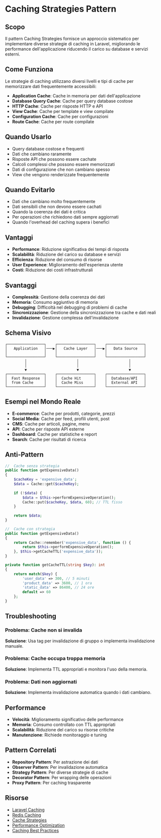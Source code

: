 # Caching Strategies Pattern

## Scopo

Il pattern Caching Strategies fornisce un approccio sistematico per implementare diverse strategie di caching in Laravel, migliorando le performance dell'applicazione riducendo il carico su database e servizi esterni.

## Come Funziona

Le strategie di caching utilizzano diversi livelli e tipi di cache per memorizzare dati frequentemente accessibili:

- **Application Cache**: Cache in memoria per dati dell'applicazione
- **Database Query Cache**: Cache per query database costose
- **HTTP Cache**: Cache per risposte HTTP e API
- **View Cache**: Cache per template e view compilate
- **Configuration Cache**: Cache per configurazioni
- **Route Cache**: Cache per route compilate

## Quando Usarlo

- Query database costose e frequenti
- Dati che cambiano raramente
- Risposte API che possono essere cachate
- Calcoli complessi che possono essere memorizzati
- Dati di configurazione che non cambiano spesso
- View che vengono renderizzate frequentemente

## Quando Evitarlo

- Dati che cambiano molto frequentemente
- Dati sensibili che non devono essere cachati
- Quando la coerenza dei dati è critica
- Per operazioni che richiedono dati sempre aggiornati
- Quando l'overhead del caching supera i benefici

## Vantaggi

- **Performance**: Riduzione significativa dei tempi di risposta
- **Scalabilità**: Riduzione del carico su database e servizi
- **Efficienza**: Riduzione del consumo di risorse
- **User Experience**: Miglioramento dell'esperienza utente
- **Costi**: Riduzione dei costi infrastrutturali

## Svantaggi

- **Complessità**: Gestione della coerenza dei dati
- **Memoria**: Consumo aggiuntivo di memoria
- **Debugging**: Difficoltà nel debugging di problemi di cache
- **Sincronizzazione**: Gestione della sincronizzazione tra cache e dati reali
- **Invalidazione**: Gestione complessa dell'invalidazione

## Schema Visivo

```
┌─────────────────┐    ┌─────────────────┐    ┌─────────────────┐
│   Application   │───▶│   Cache Layer   │───▶│   Data Source   │
│                 │    │                 │    │                 │
└─────────────────┘    └─────────────────┘    └─────────────────┘
         │                       │                       │
         │                       │                       │
         ▼                       ▼                       ▼
┌─────────────────┐    ┌─────────────────┐    ┌─────────────────┐
│  Fast Response  │    │  Cache Hit      │    │  Database/API   │
│  from Cache     │    │  Cache Miss     │    │  External API   │
└─────────────────┘    └─────────────────┘    └─────────────────┘
```

## Esempi nel Mondo Reale

- **E-commerce**: Cache per prodotti, categorie, prezzi
- **Social Media**: Cache per feed, profili utenti, post
- **CMS**: Cache per articoli, pagine, menu
- **API**: Cache per risposte API esterne
- **Dashboard**: Cache per statistiche e report
- **Search**: Cache per risultati di ricerca

## Anti-Pattern

```php
//  Cache senza strategia
public function getExpensiveData()
{
    $cacheKey = 'expensive_data';
    $data = Cache::get($cacheKey);
    
    if (!$data) {
        $data = $this->performExpensiveOperation();
        Cache::put($cacheKey, $data, 60); // TTL fisso
    }
    
    return $data;
}

//  Cache con strategia
public function getExpensiveData()
{
    return Cache::remember('expensive_data', function () {
        return $this->performExpensiveOperation();
    }, $this->getCacheTTL('expensive_data'));
}

private function getCacheTTL(string $key): int
{
    return match($key) {
        'user_data' => 300, // 5 minuti
        'product_data' => 3600, // 1 ora
        'static_data' => 86400, // 24 ore
        default => 60
    };
}
```

## Troubleshooting

### Problema: Cache non si invalida
**Soluzione**: Usa tag per invalidazione di gruppo o implementa invalidazione manuale.

### Problema: Cache occupa troppa memoria
**Soluzione**: Implementa TTL appropriati e monitora l'uso della memoria.

### Problema: Dati non aggiornati
**Soluzione**: Implementa invalidazione automatica quando i dati cambiano.

## Performance

- **Velocità**: Miglioramento significativo delle performance
- **Memoria**: Consumo controllato con TTL appropriati
- **Scalabilità**: Riduzione del carico su risorse critiche
- **Manutenzione**: Richiede monitoraggio e tuning

## Pattern Correlati

- **Repository Pattern**: Per astrazione dei dati
- **Observer Pattern**: Per invalidazione automatica
- **Strategy Pattern**: Per diverse strategie di cache
- **Decorator Pattern**: Per wrapping delle operazioni
- **Proxy Pattern**: Per caching trasparente

## Risorse

- [Laravel Caching](https://laravel.com/docs/cache)
- [Redis Caching](https://laravel.com/docs/redis)
- [Cache Strategies](https://martinfowler.com/bliki/CacheAside.html)
- [Performance Optimization](https://laravel.com/docs/optimization)
- [Caching Best Practices](https://docs.aws.amazon.com/AmazonElastiCache/latest/mem-ug/best-practices.html)
